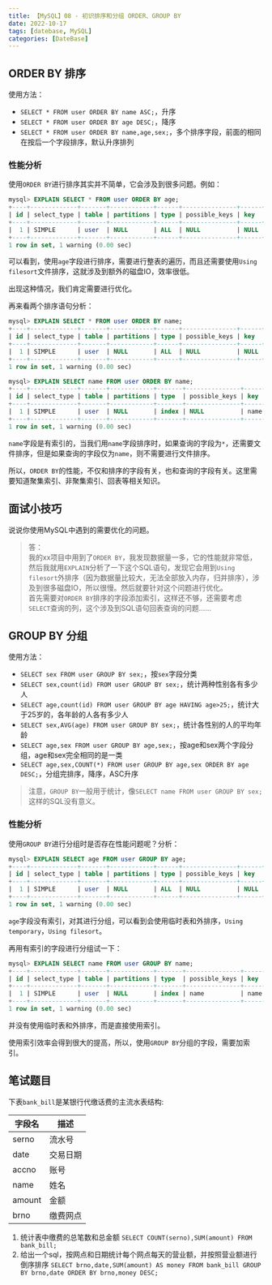 ```yaml
---
title: 【MySQL】08 - 初识排序和分组 ORDER、GROUP BY
date: 2022-10-17
tags: [datebase, MySQL]
categories: [DateBase]
---
```


## ORDER BY 排序

使用方法：  
- `SELECT * FROM user ORDER BY name ASC;`，升序
- `SELECT * FROM user ORDER BY age DESC;`，降序
- `SELECT * FROM user ORDER BY name,age,sex;`，多个排序字段，前面的相同在按后一个字段排序，默认升序排列


### 性能分析

使用`ORDER BY`进行排序其实并不简单，它会涉及到很多问题。例如：  
```sql
mysql> EXPLAIN SELECT * FROM user ORDER BY age;
+----+-------------+-------+------------+------+---------------+------+---------+------+------+----------+----------------+
| id | select_type | table | partitions | type | possible_keys | key  | key_len | ref  | rows | filtered | Extra          |
+----+-------------+-------+------------+------+---------------+------+---------+------+------+----------+----------------+
|  1 | SIMPLE      | user  | NULL       | ALL  | NULL          | NULL | NULL    | NULL |    3 |   100.00 | Using filesort |
+----+-------------+-------+------------+------+---------------+------+---------+------+------+----------+----------------+
1 row in set, 1 warning (0.00 sec)
```
可以看到，使用`age`字段进行排序，需要进行整表的遍历，而且还需要使用`Using filesort`文件排序，这就涉及到额外的磁盘IO，效率很低。

出现这种情况，我们肯定需要进行优化。

再来看两个排序语句分析：  
```sql
mysql> EXPLAIN SELECT * FROM user ORDER BY name;
+----+-------------+-------+------------+------+---------------+------+---------+------+------+----------+----------------+
| id | select_type | table | partitions | type | possible_keys | key  | key_len | ref  | rows | filtered | Extra          |
+----+-------------+-------+------------+------+---------------+------+---------+------+------+----------+----------------+
|  1 | SIMPLE      | user  | NULL       | ALL  | NULL          | NULL | NULL    | NULL |    3 |   100.00 | Using filesort |
+----+-------------+-------+------------+------+---------------+------+---------+------+------+----------+----------------+
1 row in set, 1 warning (0.00 sec)

mysql> EXPLAIN SELECT name FROM user ORDER BY name;
+----+-------------+-------+------------+-------+---------------+------+---------+------+------+----------+-------------+
| id | select_type | table | partitions | type  | possible_keys | key  | key_len | ref  | rows | filtered | Extra       |
+----+-------------+-------+------------+-------+---------------+------+---------+------+------+----------+-------------+
|  1 | SIMPLE      | user  | NULL       | index | NULL          | name | 152     | NULL |    3 |   100.00 | Using index |
+----+-------------+-------+------------+-------+---------------+------+---------+------+------+----------+-------------+
1 row in set, 1 warning (0.00 sec)
```
`name`字段是有索引的，当我们用`name`字段排序时，如果查询的字段为`*`，还需要文件排序，但是如果查询的字段仅为`name`，则不需要进行文件排序。


所以，`ORDER BY`的性能，不仅和排序的字段有关，也和查询的字段有关。这里需要知道聚集索引、非聚集索引、回表等相关知识。


## 面试小技巧

说说你使用MySQL中遇到的需要优化的问题。

> 答：  
> 我的xx项目中用到了`ORDER BY`，我发现数据量一多，它的性能就非常低，然后我就用`EXPLAIN`分析了一下这个SQL语句，发现它会用到`Using filesort`外排序（因为数据量比较大，无法全部放入内存，归并排序），涉及到很多磁盘IO，所以很慢。然后就要针对这个问题进行优化。  
> 首先需要对`ORDER BY`排序的字段添加索引，这样还不够，还需要考虑`SELECT`查询的列，这个涉及到SQL语句回表查询的问题……




## GROUP BY 分组

使用方法：  
- `SELECT sex FROM user GROUP BY sex;`，按`sex`字段分类
- `SELECT sex,count(id) FROM user GROUP BY sex;`，统计两种性别各有多少人
- `SELECT age,count(id) FROM user GROUP BY age HAVING age>25;`，统计大于25岁的，各年龄的人各有多少人
- `SELECT sex,AVG(age) FROM user GROUP BY sex;`，统计各性别的人的平均年龄
- `SELECT age,sex FROM user GROUP BY age,sex;`，按age和sex两个字段分组，age和sex完全相同的是一类
- `SELECT age,sex,COUNT(*) FROM user GROUP BY age,sex ORDER BY age DESC;`，分组完排序，降序，ASC升序

> 注意，`GROUP BY`一般用于统计，像`SELECT name FROM user GROUP BY sex;`这样的SQL没有意义。


### 性能分析

使用`GROUP BY`进行分组时是否存在性能问题呢？分析：  
```sql
mysql> EXPLAIN SELECT age FROM user GROUP BY age;
+----+-------------+-------+------------+------+---------------+------+---------+------+------+----------+---------------------------------+
| id | select_type | table | partitions | type | possible_keys | key  | key_len | ref  | rows | filtered | Extra                           |
+----+-------------+-------+------------+------+---------------+------+---------+------+------+----------+---------------------------------+
|  1 | SIMPLE      | user  | NULL       | ALL  | NULL          | NULL | NULL    | NULL |    3 |   100.00 | Using temporary; Using filesort |
+----+-------------+-------+------------+------+---------------+------+---------+------+------+----------+---------------------------------+
1 row in set, 1 warning (0.00 sec)
```
`age`字段没有索引，对其进行分组，可以看到会使用临时表和外排序，`Using temporary`，`Using filesort`。

再用有索引的字段进行分组试一下：  
```sql
mysql> EXPLAIN SELECT name FROM user GROUP BY name;
+----+-------------+-------+------------+-------+---------------+------+---------+------+------+----------+-------------+
| id | select_type | table | partitions | type  | possible_keys | key  | key_len | ref  | rows | filtered | Extra       |
+----+-------------+-------+------------+-------+---------------+------+---------+------+------+----------+-------------+
|  1 | SIMPLE      | user  | NULL       | index | name          | name | 152     | NULL |    3 |   100.00 | Using index |
+----+-------------+-------+------------+-------+---------------+------+---------+------+------+----------+-------------+
1 row in set, 1 warning (0.00 sec)
```
并没有使用临时表和外排序，而是直接使用索引。

使用索引效率会得到很大的提高，所以，使用`GROUP BY`分组的字段，需要加索引。



## 笔试题目

下表`bank_bill`是某银行代缴话费的主流水表结构:

|字段名|描述|
|---|---|
|serno|流水号|
|date|交易日期|
|accno|账号|
|name|姓名|
|amount|金额|
|brno|缴费网点|

1. 统计表中缴费的总笔数和总金额
    `SELECT COUNT(serno),SUM(amount) FROM bank_bill;`
2. 给出一个sql，按网点和日期统计每个网点每天的营业额，并按照营业额进行倒序排序
    `SELECT brno,date,SUM(amount) AS money FROM bank_bill GROUP BY brno,date ORDER BY brno,money DESC;`